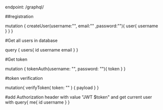 endpoint: /graphql/

##registration

mutation {
  createUser(username:"", email:"" ,password:""){
    user{
      username
    }
  }
}

#Get all users in database

query {
  users{
    id
    username
    email
  }
}

#Get token

mutation {
  tokenAuth(username: "", password: ""){
    token
  }
}

#token verification

mutation{
  verifyToken(
  token: ""
  ) {
    payload
  }
}

#add Authorization header with value "JWT $token" and get current user with
query{
  me{
    id
    username
  }
}

